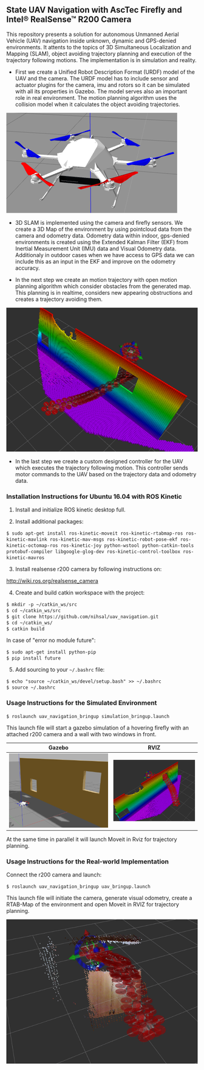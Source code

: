 ## State UAV Navigation with AscTec Firefly and Intel® RealSense™ R200 Camera


This repository presents a solution for autonomous Unmanned Aerial Vehicle (UAV) navigation inside unknown, dynamic and GPS-denied environments. It attents to the topics of 3D Simultaneous Localization and Mapping (SLAM), object avoiding trajectory planning and execution of the trajectory following motions. The implementation is in simulation and reality.

- First we create a Unified Robot Description Format (URDF) model of the UAV and the camera. The URDF model has to include sensor and actuator plugins for the camera, imu and rotors so it can be simulated with all its properties in Gazebo. The model serves also an important role in real environment. The motion planning algorithm uses the collision model when it calculates the object avoiding trajectories.

![firefly_uav](images/firefly_uav.png)

- 3D SLAM is implemented using the camera and firefly sensors. We create a 3D Map of the environment by using pointcloud data from the camera and odometry data. Odometry data within indoor, gps-denied environments is created using the Extended Kalman Filter (EKF) from Inertial Measurement Unit (IMU) data and Visual Odometry data. Additionaly in outdoor cases when we have access to GPS data we can include this as an input in the EKF and improve on the odometry accuracy.


- In the next step we create an motion trajectory with open motion planning algorithm which consider obstacles from the generated map. This planning is in realtime, considers new appearing obstructions and creates a trajectory avoiding them.

![path_in_rviz](images/path_in_rviz_2.png)


- In the last step we create a custom designed controller for the UAV which executes the trajectory following motion. This controller sends motor commands to the UAV based on the trajectory data and odometry data. 

### Installation Instructions for Ubuntu 16.04 with ROS Kinetic


1. Install and initialize ROS kinetic desktop full.

2. Install additional packages:

```
$ sudo apt-get install ros-kinetic-moveit ros-kinetic-rtabmap-ros ros-kinetic-mavlink ros-kinetic-mav-msgs ros-kinetic-robot-pose-ekf ros-kinetic-octomap-ros ros-kinetic-joy python-wstool python-catkin-tools protobuf-compiler libgoogle-glog-dev ros-kinetic-control-toolbox ros-kinetic-mavros
```

3. Install realsense r200 camera by following instructions on:

http://wiki.ros.org/realsense_camera

4. Create and build catkin workspace with the project:

```
$ mkdir -p ~/catkin_ws/src
$ cd ~/catkin_ws/src
$ git clone https://github.com/nihsal/uav_navigation.git
$ cd ~/catkin_ws/
$ catkin build
```

In case of "error no module future":

```
$ sudo apt-get install python-pip
$ pip install future
```

5. Add sourcing to your `~/.bashrc` file:

```
$ echo "source ~/catkin_ws/devel/setup.bash" >> ~/.bashrc
$ source ~/.bashrc 
```

### Usage Instructions for the Simulated Environment

```
$ roslaunch uav_navigation_bringup simulation_bringup.launch
``` 

This launch file will start a gazebo simulation of a hovering firefly with an attached r200 camera and a wall with two windows in front. 

Gazebo            |  RVIZ
:-------------------------:|:-------------------------:
![uav_and_obstacle](images/uav_and_obstacle.png)  |  ![path_in_rviz](images/path_in_rviz_1.png)

At the same time in parallel it will launch Moveit in Rviz for trajectory planning. 



### Usage Instructions for the Real-world Implementation

Connect the r200 camera and launch:

```
$ roslaunch uav_navigation_bringup uav_bringup.launch 
``` 

This launch file will initiate the camera, generate visual odometry, create a RTAB-Map of the environment and open Moveit in RVIZ for trajectory planning.

![realtime_obstacle](images/realtime_obstacle.png)

